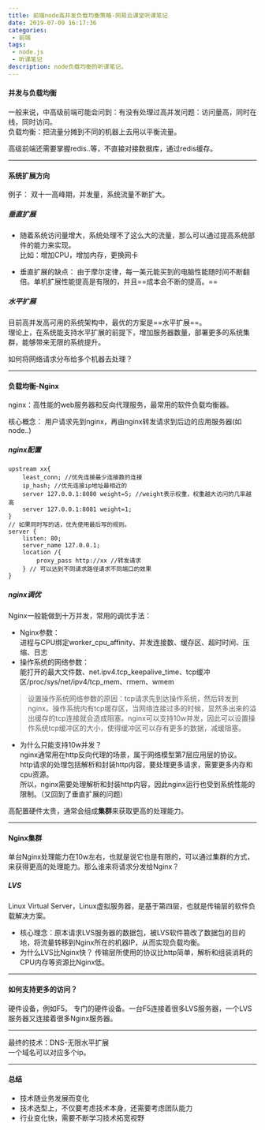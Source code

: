 ```yaml
---
title: 前端node高并发负载均衡策略-网易云课堂听课笔记
date: 2019-07-09 16:17:36
categories:
 - 前端
tags:
 - node.js
 - 听课笔记
description: node负载均衡的听课笔记。
---
```

#### 并发与负载均衡
一般来说，中高级前端可能会问到：有没有处理过高并发问题：访问量高，同时在线，同时访问。  
负载均衡：把流量分摊到不同的机器上去用以平衡流量。

高级前端还需要掌握redis..等，不直接对接数据库，通过redis缓存。

---
#### 系统扩展方向  
例子： 双十一高峰期，并发量，系统流量不断扩大。  

##### 垂直扩展  
- 随着系统访问量增大，系统处理不了这么大的流量，那么可以通过提高系统部件的能力来实现。  
比如：增加CPU，增加内存，更换网卡

- 垂直扩展的缺点：
由于摩尔定律，每一美元能买到的电脑性能随时间不断翻倍。单机扩展性能提高是有限的，并且==成本会不断的提高。==

##### 水平扩展
目前高并发高可用的系统架构中，最优的方案是==水平扩展==。  
理论上，在系统能支持水平扩展的前提下，增加服务器数量，部署更多的系统集群，能够带来无限的系统提升。

如何将网络请求分布给多个机器去处理？

---
#### 负载均衡-Nginx
nginx：高性能的web服务器和反向代理服务，最常用的软件负载均衡器。

核心概念： 用户请求先到nginx，再由nginx转发请求到后边的应用服务器(如node..)

##### nginx配置
```
upstream xx{
    least_conn; //优先连接最少连接数的连接
    ip_hash; //优先连接ip地址最相近的
    server 127.0.0.1:8080 weight=5; //weight表示权重，权重越大访问的几率越高
    server 127.0.0.1:8081 weight=1;
}
// 如果同时写的话，优先使用最后写的规则。
server {
    listen: 80;
    server_name 127.0.0.1;
    location /{
        proxy_pass http://xx //转发请求
    } // 可以达到不同请求路径请求不同端口的效果
}
```

##### nginx调优
Nginx一般能做到十万并发，常用的调优手法：  
- Nginx参数：  
进程与CPU绑定worker_cpu_affinity、并发连接数、缓存区、超时时间、压缩、日志  
- 操作系统的网络参数：  
能打开的最大文件数、net.ipv4.tcp_keepalive_time、tcp缓冲区/proc/sys/net/ipv4/tcp_mem、rmem、wmem
> 设置操作系统网络参数的原因：tcp请求先到达操作系统，然后转发到nginx。操作系统内有tcp缓存区，当网络连接过多的时候，显然多出来的溢出缓存的tcp连接就会造成阻塞。nginx可以支持10w并发，因此可以设置操作系统tcp缓冲区的大小，使得缓冲区可以存有更多的数据，减缓阻塞。
- 为什么只能支持10w并发？  
nginx通常用在http反向代理的场景，属于网络模型第7层应用层的协议。    
http请求的处理包括解析和封装http内容，要处理更多请求，需要更多内存和cpu资源。  
所以，nginx需要处理解析和封装http内容，因此nginx运行也受到系统性能的限制。（又回到了垂直扩展的问题）

高配置硬件太贵，通常会组成**集群**来获取更高的处理能力。

---
#### Nginx集群
单台Nginx处理能力在10w左右，也就是说它也是有限的，可以通过集群的方式，来获得更高的处理能力。那么谁来将请求分发给Nginx？

##### LVS
Linux Virtual Server，Linux虚拟服务器，是基于第四层，也就是传输层的软件负载解决方案。  
- 核心理念：原本请求LVS服务器的数据包，被LVS软件篡改了数据包的目的地，将流量转移到Nginx所在的机器IP，从而实现负载均衡。
- 为什么LVS比Nginx快？
传输层所使用的协议比http简单，解析和组装消耗的CPU内存等资源比Nginx低。

---
#### 如何支持更多的访问？
硬件设备，例如F5。
专门的硬件设备。一台F5连接着很多LVS服务器，一个LVS服务器又连接着很多Nginx服务器。

---
最终的技术：DNS-无限水平扩展  
一个域名可以对应多个ip。

---
#### 总结
- 技术随业务发展而变化
- 技术选型上，不仅要考虑技术本身，还需要考虑团队能力
- 行业变化快，需要不断学习技术拓宽视野